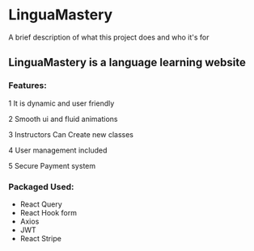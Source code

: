 

# LinguaMastery

A brief description of what this project does and who it's for

## LinguaMastery is a language learning website

### Features:

1 It is dynamic and user friendly

2 Smooth ui and fluid animations

3 Instructors Can Create new classes

4 User management included

5 Secure Payment system

### Packaged Used:

- React Query
- React Hook form
- Axios
- JWT
- React Stripe


